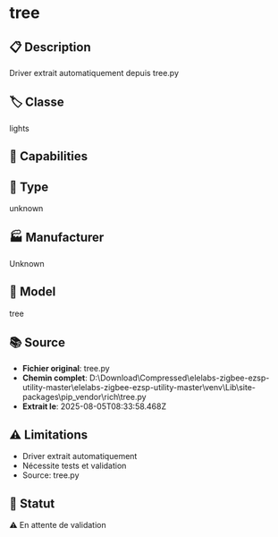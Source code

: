 # tree

## 📋 Description
Driver extrait automatiquement depuis tree.py

## 🏷️ Classe
lights

## 🔧 Capabilities


## 📡 Type
unknown

## 🏭 Manufacturer
Unknown

## 📱 Model
tree

## 📚 Source
- **Fichier original**: tree.py
- **Chemin complet**: D:\Download\Compressed\elelabs-zigbee-ezsp-utility-master\elelabs-zigbee-ezsp-utility-master\venv\Lib\site-packages\pip\_vendor\rich\tree.py
- **Extrait le**: 2025-08-05T08:33:58.468Z

## ⚠️ Limitations
- Driver extrait automatiquement
- Nécessite tests et validation
- Source: tree.py

## 🚀 Statut
⚠️ En attente de validation

